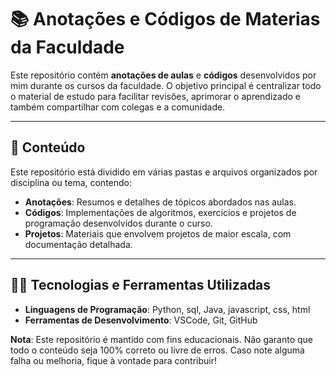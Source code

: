# 📚 Anotações e Códigos de Materias da Faculdade

Este repositório contém **anotações de aulas** e **códigos** desenvolvidos por mim durante os cursos da faculdade. O objetivo principal é centralizar todo o material de estudo para facilitar revisões, aprimorar o aprendizado e também compartilhar com colegas e a comunidade.

---

## 🚀 Conteúdo

Este repositório está dividido em várias pastas e arquivos organizados por disciplina ou tema, contendo:

- **Anotações**: Resumos e detalhes de tópicos abordados nas aulas.
- **Códigos**: Implementações de algoritmos, exercícios e projetos de programação desenvolvidos durante o curso.
- **Projetos**: Materiais que envolvem projetos de maior escala, com documentação detalhada.

---
## 🧑‍💻 Tecnologias e Ferramentas Utilizadas

- **Linguagens de Programação**: Python, sql, Java, javascript, css, html
- **Ferramentas de Desenvolvimento**: VSCode, Git, GitHub

**Nota**: Este repositório é mantido com fins educacionais. Não garanto que todo o conteúdo seja 100% correto ou livre de erros. Caso note alguma falha ou melhoria, fique à vontade para contribuir!

